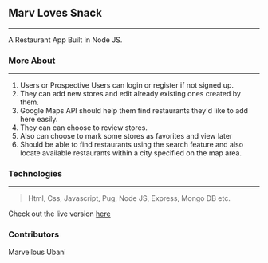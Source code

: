 ## Marv Loves Snack
---


A Restaurant App Built in Node JS.


### More About
---


1. Users or Prospective Users can login or register if not signed up. 
2. They can add new stores and edit already existing ones created by them.
3. Google Maps API should help them find restaurants they'd like to add here easily.
4. They can can choose to review stores. 
5. Also can choose to mark some stores as favorites and view later
6. Should be able to find restaurants using the search feature and also locate available restaurants within a city specified on the map area.

### Technologies
---
> Html, Css, Javascript, Pug, Node JS, Express, Mongo DB etc.

Check out the live version [here](https://marvellous-loves-snacks-meyijlldlm.now.sh/)

### Contributors

Marvellous Ubani




